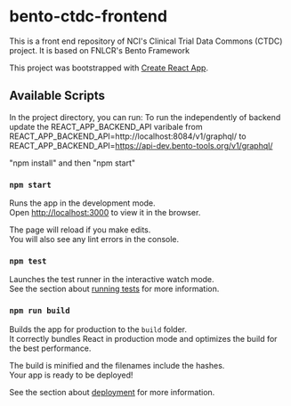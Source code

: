 # bento-ctdc-frontend

This is a front end repository of NCI's Clinical Trial Data Commons (CTDC) project. It is based on FNLCR's Bento Framework

This project was bootstrapped with [Create React App](https://github.com/facebook/create-react-app).

## Available Scripts

In the project directory, you can run:
To run the independently of backend update the REACT_APP_BACKEND_API varibale from REACT_APP_BACKEND_API=http://localhost:8084/v1/graphql/
 to REACT_APP_BACKEND_API=https://api-dev.bento-tools.org/v1/graphql/

"npm install" and then "npm start"

### `npm start`

Runs the app in the development mode.<br>
Open [http://localhost:3000](http://localhost:3000) to view it in the browser.

The page will reload if you make edits.<br>
You will also see any lint errors in the console.

### `npm test`

Launches the test runner in the interactive watch mode.<br>
See the section about [running tests](https://facebook.github.io/create-react-app/docs/running-tests) for more information.

### `npm run build`

Builds the app for production to the `build` folder.<br>
It correctly bundles React in production mode and optimizes the build for the best performance.

The build is minified and the filenames include the hashes.<br>
Your app is ready to be deployed!

See the section about [deployment](https://facebook.github.io/create-react-app/docs/deployment) for more information.
